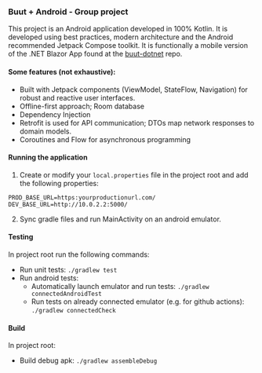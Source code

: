 ### Buut + Android - Group project

This project is an Android application developed in 100% Kotlin. It is developed using best practices, modern architecture and the Android recommended Jetpack Compose toolkit. It is functionally a mobile version of the .NET Blazor App found at the [buut-dotnet](https://github.com/Pyrrhusn/buut-rise-dotNet#) repo.

#### Some features (not exhaustive):
- Built with Jetpack components (ViewModel, StateFlow, Navigation) for robust and reactive user interfaces.
- Offline-first approach; Room database 
- Dependency Injection
- Retrofit is used for API communication; DTOs map network responses to domain models.
- Coroutines and Flow for asynchronous programming

#### Running the application

1. Create or modify your `local.properties` file in the project root and add the following properties:

```env
PROD_BASE_URL=https:yourproductionurl.com/ 
DEV_BASE_URL=http://10.0.2.2:5000/
```

2. Sync gradle files and run MainActivity on an android emulator.

#### Testing

In project root run the following commands:

- Run unit tests: `./gradlew test`
- Run android tests:
  - Automatically launch emulator and run tests: `./gradlew connectedAndroidTest`
  - Run tests on already connected emulator (e.g. for github actions): `./gradlew connectedCheck`

#### Build

In project root:

- Build debug apk: `./gradlew assembleDebug`
